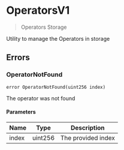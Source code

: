 # OperatorsV1



> Operators Storage

Utility to manage the Operators in storage





## Errors

### OperatorNotFound

```solidity
error OperatorNotFound(uint256 index)
```

The operator was not found



#### Parameters

| Name | Type | Description |
|---|---|---|
| index | uint256 | The provided index |


